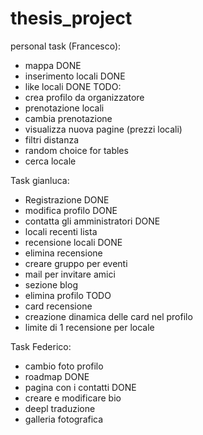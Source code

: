 # thesis_project

personal task (Francesco): 
- mappa DONE 
- inserimento locali DONE
- like locali DONE 
TODO:  
- crea profilo da organizzatore 
- prenotazione locali
- cambia prenotazione
- visualizza nuova pagine (prezzi locali)
- filtri distanza 
- random choice for tables
- cerca locale

Task gianluca:
- Registrazione DONE
- modifica profilo DONE
- contatta gli amministratori DONE
- locali recenti lista
- recensione locali DONE
- elimina recensione
- creare gruppo per eventi
- mail per invitare amici
- sezione blog
- elimina profilo
TODO
- card recensione
- creazione dinamica delle card nel profilo
- limite di 1 recensione per locale

Task Federico:
- cambio foto profilo
- roadmap DONE
- pagina con i contatti DONE
- creare e modificare bio
- deepl traduzione
- galleria fotografica
